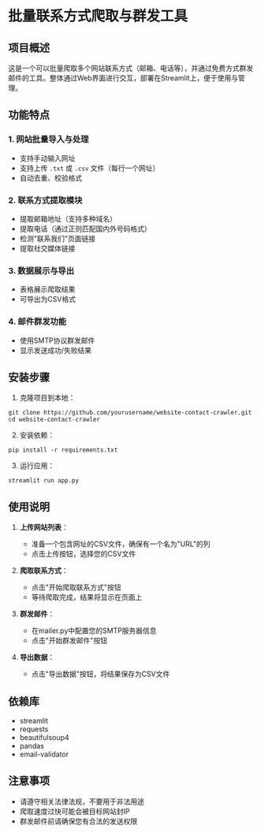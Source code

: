 # 批量联系方式爬取与群发工具

## 项目概述

这是一个可以批量爬取多个网站联系方式（邮箱、电话等），并通过免费方式群发邮件的工具。整体通过Web界面进行交互，部署在Streamlit上，便于使用与管理。

## 功能特点

### 1. 网站批量导入与处理
- 支持手动输入网址
- 支持上传 `.txt` 或 `.csv` 文件（每行一个网址）
- 自动去重、校验格式

### 2. 联系方式提取模块
- 提取邮箱地址（支持多种域名）
- 提取电话（通过正则匹配国内外号码格式）
- 检测"联系我们"页面链接
- 提取社交媒体链接

### 3. 数据展示与导出
- 表格展示爬取结果
- 可导出为CSV格式

### 4. 邮件群发功能
- 使用SMTP协议群发邮件
- 显示发送成功/失败结果

## 安装步骤

1. 克隆项目到本地：
```
git clone https://github.com/yourusername/website-contact-crawler.git
cd website-contact-crawler
```

2. 安装依赖：
```
pip install -r requirements.txt
```

3. 运行应用：
```
streamlit run app.py
```

## 使用说明

1. **上传网站列表**：
   - 准备一个包含网址的CSV文件，确保有一个名为"URL"的列
   - 点击上传按钮，选择您的CSV文件

2. **爬取联系方式**：
   - 点击"开始爬取联系方式"按钮
   - 等待爬取完成，结果将显示在页面上

3. **群发邮件**：
   - 在mailer.py中配置您的SMTP服务器信息
   - 点击"开始群发邮件"按钮

4. **导出数据**：
   - 点击"导出数据"按钮，将结果保存为CSV文件

## 依赖库

- streamlit
- requests
- beautifulsoup4
- pandas
- email-validator

## 注意事项

- 请遵守相关法律法规，不要用于非法用途
- 爬取速度过快可能会被目标网站封IP
- 群发邮件前请确保您有合法的发送权限